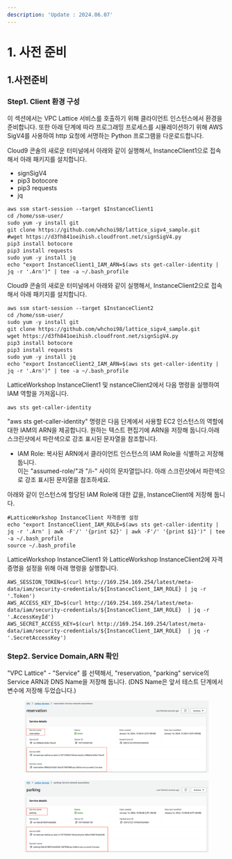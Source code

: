 ```yaml
---
description: 'Update : 2024.06.07'
---
```


# 1. 사전 준비

## 1.사전준비

### Step1. Client 환경 구성

이 섹션에서는 VPC Lattice 서비스를 호출하기 위해 클라이언트 인스턴스에서 환경을 준비합니다. 또한 아래 단계에 따라 프로그래밍 프로세스를 시뮬레이션하기 위해 AWS SigV4를 사용하여 http 요청에 서명하는 Python 프로그램을 다운로드합니다.

Cloud9 콘솔의 새로운 터미널에서 아래와 같이 실행해서, InstanceClient1으로 접속해서 아래 패키지를 설치합니다.

* signSigV4
* pip3 botocore
* pip3 requests
* jq

```
aws ssm start-session --target $InstanceClient1
cd /home/ssm-user/
sudo yum -y install git
git clone https://github.com/whchoi98/lattice_sigv4_sample.git
#wget https://d3fh841oeihish.cloudfront.net/signSigV4.py
pip3 install botocore
pip3 install requests
sudo yum -y install jq
echo "export InstanceClient1_IAM_ARN=$(aws sts get-caller-identity | jq -r '.Arn')" | tee -a ~/.bash_profile

```

Cloud9 콘솔의 새로운 터미널에서 아래와 같이 실행해서, InstanceClient2으로 접속해서 아래 패키지를 설치합니다.

```
aws ssm start-session --target $InstanceClient2
cd /home/ssm-user/
sudo yum -y install git
git clone https://github.com/whchoi98/lattice_sigv4_sample.git
wget https://d3fh841oeihish.cloudfront.net/signSigV4.py
pip3 install botocore
pip3 install requests
sudo yum -y install jq
echo "export InstanceClient2_IAM_ARN=$(aws sts get-caller-identity | jq -r '.Arn')" | tee -a ~/.bash_profile

```

LatticeWorkshop InstanceClient1 및 nstanceClient2에서 다음 명령을 실행하여 IAM 역할을 가져옵니다.

```
aws sts get-caller-identity

```

"aws sts get-caller-identity" 명령은 다음 단계에서 사용할 EC2 인스턴스의 역할에 대한 IAM의 ARN을 제공합니다. 원하는 텍스트 편집기에 ARN을 저장해 둡니다.아래 스크린샷에서 파란색으로 강조 표시된 문자열을 참조합니다.

* IAM Role: 복사된 ARN에서 클라이언트 인스턴스의 IAM Role을 식별하고 저장해 둡니다. \
  이는 "assumed-role/"과 "/i-" 사이의 문자열입니다. 아래 스크린샷에서 파란색으로 강조 표시된 문자열을 참조하세요.

아래와 같이 인스턴스에 할당된 IAM Role에 대한 값을, InstanceClient에 저장해 둡니다.

```
#LatticeWorkshop InstanceClient 자격증명 설정
echo "export InstanceClient_IAM_ROLE=$(aws sts get-caller-identity | jq -r '.Arn' | awk -F'/' '{print $2}' | awk -F'/' '{print $1}')" | tee -a ~/.bash_profile
source ~/.bash_profile

```

LatticeWorkshop InstanceClient1 와 LatticeWorkshop InstanceClient2에 자격 증명을 설정을 위해 아래 명령을 실행합니다.

```
AWS_SESSION_TOKEN=$(curl http://169.254.169.254/latest/meta-data/iam/security-credentials/${InstanceClient_IAM_ROLE} | jq -r '.Token')
AWS_ACCESS_KEY_ID=$(curl http://169.254.169.254/latest/meta-data/iam/security-credentials/${InstanceClient_IAM_ROLE}  | jq -r '.AccessKeyId')
AWS_SECRET_ACCESS_KEY=$(curl http://169.254.169.254/latest/meta-data/iam/security-credentials/${InstanceClient_IAM_ROLE}  | jq -r '.SecretAccessKey')

```

### Step2. Service Domain,ARN 확인

"VPC Lattice" - "Service" 를 선택해서, "reservation, "parking" service의 Service ARN과 DNS Name을 저장해 둡니다. (DNS Name은 앞서 테스트 단계에서 변수에 저장해 두었습니다.)

<figure><img src="../.gitbook/assets/image (1) (1) (1) (1) (1) (1) (1).png" alt=""><figcaption></figcaption></figure>

<figure><img src="../.gitbook/assets/image (33).png" alt=""><figcaption></figcaption></figure>
